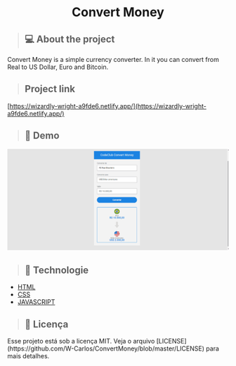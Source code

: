 <h1 align="center">Convert Money </h1>

> ## 💻 About the project
<p>Convert Money is a simple currency converter. In it you can convert from Real to US Dollar, Euro and Bitcoin.</p>

> ## Project link
[https://wizardly-wright-a9fde6.netlify.app/](https://wizardly-wright-a9fde6.netlify.app/)

> ## 📸 Demo
<img src="./assets/convertMoney.gif">
<br>

> ## 🚀 Technologie
* [HTML](https://developer.mozilla.org/pt-BR/docs/Web/HTML)
* [CSS](https://developer.mozilla.org/pt-BR/docs/Web/CSS)
* [JAVASCRIPT](https://developer.mozilla.org/pt-BR/docs/Web/JavaScript)



>  ## 📝 Licença
<p>Esse projeto está sob a licença MIT. Veja o arquivo [LICENSE](https://github.com/W-Carlos/ConvertMoney/blob/master/LICENSE) para mais detalhes.</p>

